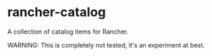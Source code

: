 # rancher-catalog

A collection of catalog items for Rancher.

WARNING: This is completely not tested, it's an experiment at best.
